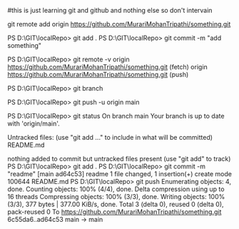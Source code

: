 #this is just learning git and github and nothing else so don't intervain

git remote add origin https://github.com/MurariMohanTripathi/something.git

PS D:\GIT\localRepo> git add .
PS D:\GIT\localRepo> git commit -m "add something"


PS D:\GIT\localRepo> git remote -v
origin  https://github.com/MurariMohanTripathi/something.git (fetch)
origin  https://github.com/MurariMohanTripathi/something.git (push)

PS D:\GIT\localRepo> git branch

PS D:\GIT\localRepo> git push -u origin main


PS D:\GIT\localRepo> git status
On branch main
Your branch is up to date with 'origin/main'.

Untracked files:
  (use "git add <file>..." to include in what will be committed)
        README.md

nothing added to commit but untracked files present (use "git add" to track)
PS D:\GIT\localRepo> git add .
PS D:\GIT\localRepo> git commit -m "readme"
[main ad64c53] readme
 1 file changed, 1 insertion(+)
 create mode 100644 README.md
PS D:\GIT\localRepo> git push
Enumerating objects: 4, done.
Counting objects: 100% (4/4), done.
Delta compression using up to 16 threads
Compressing objects: 100% (3/3), done.
Writing objects: 100% (3/3), 377 bytes | 377.00 KiB/s, done.
Total 3 (delta 0), reused 0 (delta 0), pack-reused 0
To https://github.com/MurariMohanTripathi/something.git
   6c55da6..ad64c53  main -> main